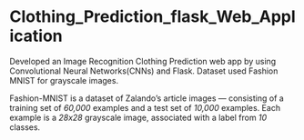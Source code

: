 # Clothing_Prediction_flask_Web_Application

Developed an Image Recognition Clothing Prediction web app by using Convolutional Neural Networks(CNNs) and Flask.
Dataset used Fashion MNIST for grayscale images.

Fashion-MNIST is a dataset of Zalando’s article images — consisting of a training set of _60,000_ examples and a test set of _10,000_ examples. Each example is a _28x28_ grayscale image, associated with a label from _10_ classes.
